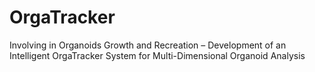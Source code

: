 # OrgaTracker
Involving in Organoids Growth and Recreation – Development of an Intelligent OrgaTracker System for Multi-Dimensional Organoid Analysis 
